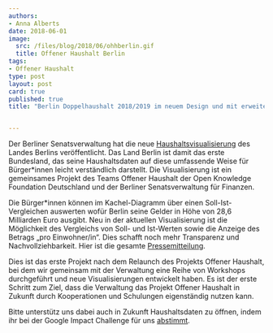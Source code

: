 ```yaml
---
authors: 
- Anna Alberts
date: 2018-06-01
image:
  src: /files/blog/2018/06/ohhberlin.gif
  title: Offener Haushalt Berlin
tags:
- Offener Haushalt
type: post
layout: post
card: true
published: true
title: "Berlin Doppelhaushalt 2018/2019 im neuem Design und mit erweiterten Funktionen" 


---
```


Der Berliner Senatsverwaltung hat die neue [Haushaltsvisualisierung]( https://www.berlin.de/sen/finanzen/haushalt/haushaltsplan/artikel.5697.php) des Landes Berlins veröffentlicht. Das Land Berlin ist damit das erste Bundesland, das seine Haushaltsdaten auf diese umfassende Weise für Bürger*innen leicht verständlich darstellt. Die Visualisierung ist ein gemeinsames Projekt des Teams Offener Haushalt der Open Knowledge Foundation Deutschland und der Berliner Senatsverwaltung für Finanzen. 

Die Bürger*innen können im Kachel-Diagramm über einen Soll-Ist-Vergleichen auswerten wofür Berlin seine Gelder in Höhe von 28,6 Milliarden Euro ausgibt. Neu in der aktuellen Visualisierung ist die Möglichkeit des Vergleichs von Soll- und Ist-Werten sowie die Anzeige des Betrags „pro Einwohner/in“. Dies schafft noch mehr Transparenz und Nachvollziehbarkeit. Hier ist die gesamte [Pressemitteilung](http://www.berlin.de/sen/finanzen/presse/pressemitteilungen/pressemitteilung.706554.php). 

Dies ist das erste Projekt nach dem Relaunch des Projekts  Offener Haushalt, bei dem wir gemeinsam mit der Verwaltung eine Reihe von Workshops durchgeführt und neue Visualisierungen entwickelt haben. Es ist der erste Schritt zum Ziel, dass die Verwaltung das Projekt Offener Haushalt in Zukunft durch Kooperationen und Schulungen eigenständig nutzen kann.

Bitte unterstütz uns dabei auch in Zukunft Haushaltsdaten zu öffnen, indem ihr bei der Google Impact Challenge für uns [abstimmt](https://impactchallenge.withgoogle.com/deutschland2018/charities/okfn). 
